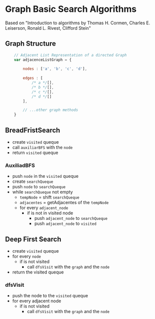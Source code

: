 # Graph Basic Search Algorithms
Based on "Introduction to algorithms by Thomas H. Cormen, Charles E. Leiserson, Ronald L. Rivest, Clifford Stein"

## Graph Structure
```js
    // Adjacent List Representation of a directed Graph
    var adjacenceListGraph = {
        
        nodes : ['a', 'b', 'c', 'd'],
        
        edges : [
            /* a */[],
            /* b */[],
            /* c */[],
            /* d */[]
        ],

        // ...other graph methods
    }

```

## BreadFristSearch
-   create `visited` queque
-   call `auxiliarBFS` with the `node`
-   return `visited` queque

### AuxiliadBFS
-   push `node` in the `visited` queque
-   create `searchQueque`
-   push `node` to `searchQueque`
-   while `searchQueque` not empty
    -   `tempNode` = shift `searchQueque`
    -   `adjacentes` = getAdjacentes of the `tempNode`
    -   for every `adjacent_node`
        -   if is not in visited node
            -   push `adjacent_node` to `searchQueque`
            -   push `adjacent_node` to `visited`


## Deep First Search
-   create `visited` queque
-   for every `node` 
    -   if is not visited
        -   call `dfsVisit` with the `graph` and the `node`
-   return the visited queque

### dfsVisit
-   push the node to the `visited` queque
-   for every adjacent node
    -   if is not visited
        -   call `dfsVisit` with the `graph` and the `node`